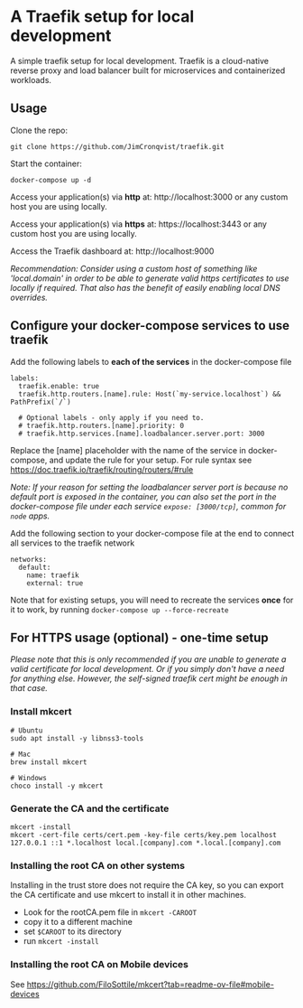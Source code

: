 # A Traefik setup for local development
A simple traefik setup for local development. Traefik is a cloud-native reverse proxy and load balancer built for 
microservices and containerized workloads.

## Usage
Clone the repo:
```
git clone https://github.com/JimCronqvist/traefik.git
```
Start the container:
```
docker-compose up -d
```
Access your application(s) via **http** at: http://localhost:3000 or any custom host you are using locally.

Access your application(s) via **https** at: https://localhost:3443 or any custom host you are using locally.

Access the Traefik dashboard at: http://localhost:9000

*Recommendation: Consider using a custom host of something like 'local.domain' in order to be able to generate
valid https certificates to use locally if required. That also has the benefit of easily enabling local DNS overrides.*

## Configure your docker-compose services to use traefik
Add the following labels to **each of the services** in the docker-compose file
```
labels:
  traefik.enable: true
  traefik.http.routers.[name].rule: Host(`my-service.localhost`) && PathPrefix(`/`)

  # Optional labels - only apply if you need to.
  # traefik.http.routers.[name].priority: 0
  # traefik.http.services.[name].loadbalancer.server.port: 3000
```
Replace the [name] placeholder with the name of the service in docker-compose, and update the rule for your setup.
For rule syntax see https://doc.traefik.io/traefik/routing/routers/#rule

*Note: If your reason for setting the loadbalancer server port is because no default port is exposed in the container, 
you can also set the port in the docker-compose file under each service `expose: [3000/tcp]`, common for `node` apps.*

Add the following section to your docker-compose file at the end to connect all services to the traefik network
```
networks:
  default:
    name: traefik
    external: true
```

Note that for existing setups, you will need to recreate the services **once** for it to work, by running `docker-compose up --force-recreate`

## For HTTPS usage (optional) - one-time setup

*Please note that this is only recommended if you are unable to generate a valid certificate for local development.
Or if you simply don't have a need for anything else. However, the self-signed traefik cert might be enough in that case.*

### Install mkcert
```
# Ubuntu
sudo apt install -y libnss3-tools

# Mac
brew install mkcert

# Windows
choco install -y mkcert
```

### Generate the CA and the certificate
```
mkcert -install
mkcert -cert-file certs/cert.pem -key-file certs/key.pem localhost 127.0.0.1 ::1 *.localhost local.[company].com *.local.[company].com
```

### Installing the root CA on other systems
Installing in the trust store does not require the CA key, so you can export the CA certificate and use mkcert to 
install it in other machines.

- Look for the rootCA.pem file in `mkcert -CAROOT`
- copy it to a different machine
- set `$CAROOT` to its directory
- run `mkcert -install`


### Installing the root CA on Mobile devices
See https://github.com/FiloSottile/mkcert?tab=readme-ov-file#mobile-devices
